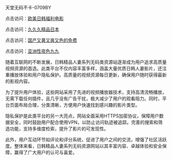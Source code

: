 天堂无码不卡-0709BY

点击访问：<a href="https://heiliaoxwd5i8.pages.dev">欧美日韩福利电影</a>

点击访问：<a href="https://heiliaoow5kzm.pages.dev">久久久精品日本</a>

点击访问：<a href="https://heiliaoga6s9v.pages.dev">国产又黄又爽又色的免费</a>

点击访问：<a href="https://heiliaoll4qsx.pages.dev">亚洲性夜色九九</a>

随着互联网的不断发展，日韩精品人妻系列无码类资源站逐渐成为用户追求高质量视频资源的首选。此类平台不仅内容丰富多样，涵盖大量优质日韩人妻影片，还注重播放体验和用户隐私保护。高质量的视频资源每日更新，确保用户随时获得最新的影视内容。

为了提升用户体验，这些网站采用了先进的视频播放器技术，支持高清流畅播放，无需下载任何插件，且几乎没有广告干扰，极大减少了用户的观看阻力。同时，平台页面布局合理，分类清晰，方便用户快速找到感兴趣的影片类型。

隐私保护是此类平台的另一大亮点，网站全面采用HTTPS加密协议，保障用户数据安全，同时鼓励用户配合使用VPN，以防止访问轨迹被追踪。完善的搜索和筛选功能，支持多维度检索，提升了影片的可发现性。

此外，用户互动环节如评论和评分系统，促进了用户之间的交流，增强了社区活跃度。整体来看，日韩精品人妻系列无码资源网站以其丰富内容、卓越体验和安全保障，赢得了广大用户的认可与喜爱。

<span style="display:none;">[Canonical link]( https://github.com/yuyu23201/534120 ）</span>
